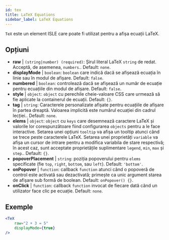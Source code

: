 ```yaml
---
id: tex
title: LaTeX Equations
sidebar_label: LaTeX Equations
---
```


`TeX` este un element ISLE care poate fi utilizat pentru a afișa ecuații LaTeX.

## Opțiuni

* __raw__ | `(string|number) (required)`: Șirul literal LaTeX `string` de redat. Acceptă, de asemenea, `numbers`.. Default: `none`.
* __displayMode__ | `boolean`: `boolean` care indică dacă se afișează ecuația în linie sau în modul de afișare. Default: `false`.
* __numbered__ | `boolean`: controlează dacă se afișează un număr de ecuație pentru ecuațiile din modul de afișare. Default: `false`.
* __style__ | `object`: `object` cu perechile cheie-valoare CSS care urmează să fie aplicate la containerul de ecuații. Default: `{}`.
* __tag__ | `string`: Caracterele personalizate afișate pentru ecuațiile de afișare în partea dreaptă. Valoarea implicită este numărul ecuației din cadrul lecției.. Default: `none`.
* __elems__ | `object`: `object` cu `keys` care desemnează caractere LaTeX și valorile lor corespunzătoare fiind configurarea `objects` pentru a le face interactive. Setarea unei opțiuni `tooltip` va afișa un tooltip atunci când se trece peste caracterele LaTeX. Setarea unei proprietăți `variable` va afișa un cursor de intrare pentru a modifica variabila de stare respectivă; în acest caz, sunt acceptate proprietățile suplimentare `legend`, `min`, `max` și `step`.. Default: `{}`.
* __popoverPlacement__ | `string`: poziția popoverului pentru `elems` specificate (fie `top`, `right`, `bottom`, sau `left`). Default: `'bottom'`.
* __onPopover__ | `function`: callback `function` atunci când o popoveră de control este activată sau dezactivată; primește ca unic argument starea de afișare sub formă de boolean. Default: `onPopover() {}`.
* __onClick__ | `function`: callback `function` invocat de fiecare dată când un utilizator face clic pe ecuație. Default: `none`.


## Exemple

```jsx live
<TeX
    raw="2 + 3 = 5"
    displayMode={true}
/>
```



